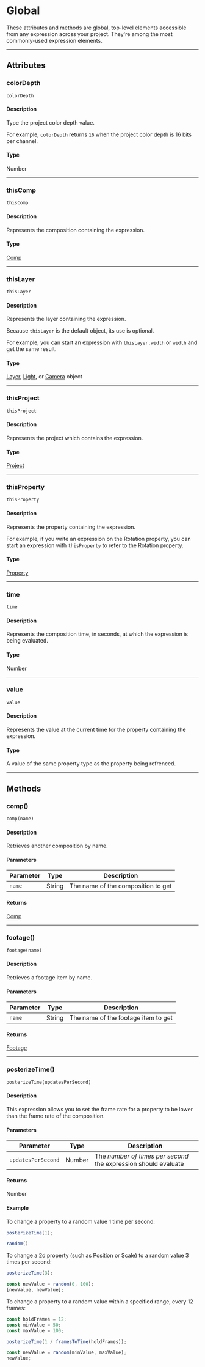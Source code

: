 # Global

These attributes and methods are global, top-level elements accessible from any expression across your project. They're among the most commonly-used expression elements.

---

## Attributes

### colorDepth

`colorDepth`

#### Description

Type the project color depth value.

For example, `colorDepth` returns `16` when the project color depth is 16 bits per channel.

#### Type

Number

---

### thisComp

`thisComp`

#### Description

Represents the composition containing the expression.

#### Type

[Comp](../objects/comp.md)

---

### thisLayer

`thisLayer`

#### Description

Represents the layer containing the expression.

Because `thisLayer` is the default object, its use is optional.

For example, you can start an expression with `thisLayer.width` or `width` and get the same result.

#### Type

[Layer](../layer/layer.md), [Light](../objects/light.md), or [Camera](../objects/camera.md) object

---

### thisProject

`thisProject`

#### Description

Represents the project which contains the expression.

#### Type

[Project](../objects/project.md)

---

### thisProperty

`thisProperty`

#### Description

Represents the property containing the expression.

For example, if you write an expression on the Rotation property, you can start an expression with `thisProperty` to refer to the Rotation property.

#### Type

[Property](../objects/property.md)

---

### time

`time`

#### Description

Represents the composition time, in seconds, at which the expression is being evaluated.

#### Type

Number

---

### value

`value`

#### Description

Represents the value at the current time for the property containing the expression.

#### Type

A value of the same property type as the property being refrenced.

---

## Methods

### comp()

`comp(name)`

#### Description

Retrieves another composition by name.

#### Parameters

| Parameter |  Type  |            Description             |
| --------- | ------ | ---------------------------------- |
| `name`    | String | The name of the composition to get |

#### Returns

[Comp](../objects/comp.md)

---

### footage()

`footage(name)`

#### Description

Retrieves a footage item by name.

#### Parameters

| Parameter |  Type  |             Description             |
| --------- | ------ | ----------------------------------- |
| `name`    | String | The name of the footage item to get |

#### Returns

[Footage](../objects/footage.md)

---

### posterizeTime()

`posterizeTime(updatesPerSecond)`

#### Description

This expression allows you to set the frame rate for a property to be lower than the frame rate of the composition.

#### Parameters

|     Parameter      |  Type  |                           Description                           |
| ------------------ | ------ | --------------------------------------------------------------- |
| `updatesPerSecond` | Number | The *number of times per second* the expression should evaluate |

#### Returns

Number

#### Example

To change a property to a random value 1 time per second:

```js
posterizeTime(1);

random()
```

To change a 2d property (such as Position or Scale) to a random value 3 times per second:

```js
posterizeTime(3);

const newValue = random(0, 100);
[newValue, newValue];
```

To change a property to a random value within a specified range, every 12 frames:

```js
const holdFrames = 12;
const minValue = 50;
const maxValue = 100;

posterizeTime(1 / framesToTime(holdFrames));

const newValue = random(minValue, maxValue);
newValue;
```
